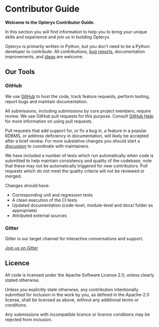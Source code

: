 # Contributor Guide

**Welcome to the Opteryx Contributor Guide.**

In this section you will find information to help you to bring your unique skills and experience and join us in building Opteryx.

Opteryx is primarily written in Python, but you don't need to be a Python developer to contribute. All contributions, [bug reports](https://github.com/mabel-dev/opteryx/issues/new/choose), documentation improvements, and [ideas](https://github.com/mabel-dev/opteryx/discussions) are welcome.

## Our Tools

### GitHub

We use [GitHub](https://github.com/mabel-dev/opteryx) to host the code, track feature requests, perform testing, report bugs and maintain documentation.

All submissions, including submissions by core project members, require review. We use GitHub pull requests for this purpose. Consult [GitHub Help](https://docs.github.com/en/github/collaborating-with-issues-and-pull-requests/about-pull-requests) for more information on using pull requests. 

Pull requests that add support for, or fix a bug in, a feature in a popular RDBMS, or address deficiency in documentation, will likely be accepted after a brief review. For more substative changes you should start a [discussion](https://github.com/mabel-dev/opteryx/discussions) to coordinate with maintainers.

We have included a number of tests which run automatically when code is submitted to help maintain consistency and quality of the codebase, note that these may not be automatically triggered for new contributors. Pull requests which do not meet the quality criteria will not be reviewed or merged.

Changes should have:  

- Corresponding unit and regression tests  
- A clean execution of the CI tests   
- Updated documentation (code-level, module-level and docs/ folder as appropriate)
- Attributed external sources  

### Gitter

Gitter is our target channel for interactive conversations and support.

[Join us on Gitter](https://gitter.im/mabel-opteryx/community)

## Licence

All code is licensed under the Apache Software License 2.0, unless clearly stated otherwise.

Unless you explicitly state otherwise, any contribution intentionally submitted for inclusion in the work by you, as defined in the Apache-2.0 license, shall be licensed as above, without any additional terms or conditions.

Any submissions with incompatible licence or licence conditions may be rejected from inclusion.